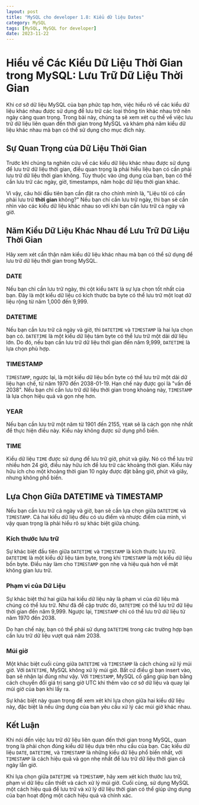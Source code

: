 ```yaml
---
layout: post
title: "MySQL cho developer 1.8: Kiểu dữ liệu Dates"
category: MySQL
tags: [MySQL, MySQL for developer]
date: 2023-11-22
---
```

# Hiểu về Các Kiểu Dữ Liệu Thời Gian trong MySQL: Lưu Trữ Dữ Liệu Thời Gian

Khi cơ sở dữ liệu MySQL của bạn phức tạp hơn, việc hiểu rõ về các kiểu dữ liệu khác nhau được sử dụng để lưu trữ các loại thông tin khác nhau trở nên ngày càng quan trọng. Trong bài này, chúng ta sẽ xem xét cụ thể về việc lưu trữ dữ liệu liên quan đến thời gian trong MySQL và khám phá năm kiểu dữ liệu khác nhau mà bạn có thể sử dụng cho mục đích này.

## Sự Quan Trọng của Dữ Liệu Thời Gian

Trước khi chúng ta nghiên cứu về các kiểu dữ liệu khác nhau được sử dụng để lưu trữ dữ liệu thời gian, điều quan trọng là phải hiểu liệu bạn có cần phải lưu trữ dữ liệu thời gian không. Tùy thuộc vào ứng dụng của bạn, bạn có thể cần lưu trữ các ngày, giờ, timestamps, năm hoặc dữ liệu thời gian khác.

Vì vậy, câu hỏi đầu tiên bạn cần đặt ra cho chính mình là, "Liệu tôi có cần phải lưu trữ **thời gian** không?" Nếu bạn chỉ cần lưu trữ ngày, thì bạn sẽ cần nhìn vào các kiểu dữ liệu khác nhau so với khi bạn cần lưu trữ cả ngày và giờ.

## Năm Kiểu Dữ Liệu Khác Nhau để Lưu Trữ Dữ Liệu Thời Gian

Hãy xem xét cẩn thận năm kiểu dữ liệu khác nhau mà bạn có thể sử dụng để lưu trữ dữ liệu thời gian trong MySQL.

### DATE

Nếu bạn chỉ cần lưu trữ ngày, thì cột kiểu `DATE` là sự lựa chọn tốt nhất của bạn. Đây là một kiểu dữ liệu có kích thước ba byte có thể lưu trữ một loạt dữ liệu rộng từ năm 1,000 đến 9,999.

### DATETIME

Nếu bạn cần lưu trữ cả ngày và giờ, thì `DATETIME` và `TIMESTAMP` là hai lựa chọn bạn có. `DATETIME` là một kiểu dữ liệu tám byte có thể lưu trữ một dải dữ liệu lớn. Do đó, nếu bạn cần lưu trữ dữ liệu thời gian đến năm 9,999, `DATETIME` là lựa chọn phù hợp.

### TIMESTAMP

`TIMESTAMP`, ngược lại, là một kiểu dữ liệu bốn byte có thể lưu trữ một dải dữ liệu hạn chế, từ năm 1970 đến 2038-01-19. Hạn chế này được gọi là "vấn đề 2038". Nếu bạn chỉ cần lưu trữ dữ liệu thời gian trong khoảng này, `TIMESTAMP` là lựa chọn hiệu quả và gọn nhẹ hơn.

### YEAR

Nếu bạn cần lưu trữ một năm từ 1901 đến 2155, `YEAR` sẽ là cách gọn nhẹ nhất để thực hiện điều này. Kiểu này không được sử dụng phổ biến.

### TIME

Kiểu dữ liệu `TIME` được sử dụng để lưu trữ giờ, phút và giây. Nó có thể lưu trữ nhiều hơn 24 giờ, điều này hữu ích để lưu trữ các khoảng thời gian. Kiểu này hữu ích cho một khoảng thời gian 10 ngày được đặt bằng giờ, phút và giây, nhưng không phổ biến.

## Lựa Chọn Giữa DATETIME và TIMESTAMP

Nếu bạn cần lưu trữ cả ngày và giờ, bạn sẽ cần lựa chọn giữa `DATETIME` và `TIMESTAMP`. Cả hai kiểu dữ liệu đều có ưu điểm và nhược điểm của mình, vì vậy quan trọng là phải hiểu rõ sự khác biệt giữa chúng.

### Kích thước lưu trữ

Sự khác biệt đầu tiên giữa `DATETIME` và `TIMESTAMP` là kích thước lưu trữ. `DATETIME` là một kiểu dữ liệu tám byte, trong khi `TIMESTAMP` là một kiểu dữ liệu bốn byte. Điều này làm cho `TIMESTAMP` gọn nhẹ và hiệu quả hơn về mặt không gian lưu trữ.

### Phạm vi của Dữ Liệu

Sự khác biệt thứ hai giữa hai kiểu dữ liệu này là phạm vi của dữ liệu mà chúng có thể lưu trữ. Như đã đề cập trước đó, `DATETIME` có thể lưu trữ dữ liệu thời gian đến năm 9,999. Ngược lại, `TIMESTAMP` chỉ có thể lưu trữ dữ liệu từ năm 1970 đến 2038.

Do hạn chế này, bạn có thể phải sử dụng `DATETIME` trong các trường hợp bạn cần lưu trữ dữ liệu vượt quá năm 2038.

### Múi giờ

Một khác biệt cuối cùng giữa `DATETIME` và `TIMESTAMP` là cách chúng xử lý múi giờ. Với `DATETIME`, MySQL không xử lý múi giờ. Bất cứ điều gì bạn insert vào, bạn sẽ nhận lại đúng như vậy. Với `TIMESTAMP`, MySQL cố gắng giúp bạn bằng cách chuyển đổi giá trị sang giờ UTC khi thêm vào cơ sở dữ liệu và quay lại múi giờ của bạn khi lấy ra.

Sự khác biệt này quan trọng để xem xét khi lựa chọn giữa hai kiểu dữ liệu này, đặc biệt là nếu ứng dụng của bạn yêu cầu xử lý các múi giờ khác nhau.

## Kết Luận

Khi nói đến việc lưu trữ dữ liệu liên quan đến thời gian trong MySQL, quan trọng là phải chọn đúng kiểu dữ liệu dựa trên nhu cầu của bạn. Các kiểu dữ liệu `DATE`, `DATETIME`, và `TIMESTAMP` là những kiểu dữ liệu phổ biến nhất, với `TIMESTAMP` là cách hiệu quả và gọn nhẹ nhất để lưu trữ dữ liệu thời gian cả ngày lẫn giờ.

Khi lựa chọn giữa `DATETIME` và `TIMESTAMP`, hãy xem xét kích thước lưu trữ, phạm vi dữ liệu cần thiết và cách xử lý múi giờ. Cuối cùng, sử dụng MySQL một cách hiệu quả để lưu trữ và xử lý dữ liệu thời gian có thể giúp ứng dụng của bạn hoạt động một cách hiệu quả và chính xác.
